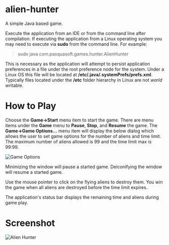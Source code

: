 # alien-hunter
A simple Java based game.

Execute the application from an IDE or from the command line after compilation.
If executing the application from a Linux operating system you may need to execute
via **sudo** from the command line. For example:

> sudo java com.pasquasoft.games.hunter.AlienHunter

This is necessary as the application will attempt to persist application preferences in a file under the root preference node for the system. Under a Linux OS this file will be located at **/etc/.java/.systemPrefs/prefs.xml**. Typically files located under the **/etc** folder hierarchy in Linux are not  _world_  writable.

# How to Play

Choose the **Game->Start** menu item to start the game. There are menu items under the **Game** menu to **Pause**, **Stop**, and **Resume** the game. The **Game->Game Options...** menu item will display the below dialog which allows the user to set game options for the number of aliens and time limit. The maximum number of aliens allowed is 99 and the time limit max is 99:99.

![Game Options](https://user-images.githubusercontent.com/32653184/137032127-fe2ec26e-506e-4e06-9454-d5ec7c16a9e5.png)

Minimizing the window will pause a started game. Deiconifying the window will resume a started game.

Use the mouse pointer to click on the flying aliens to destroy them. You win the game when all aliens are destroyed before the time limit expires.

The application's status bar displays the remaining time and aliens during game play.

# Screenshot

![Alien Hunter](https://user-images.githubusercontent.com/32653184/137034536-8c6270bf-0364-4063-aec3-3d3541a33ce3.png)

